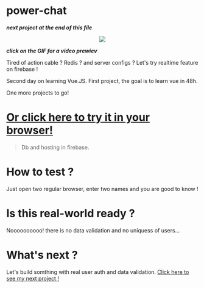 # power-chat
***next project at the end of this file***
<p align="center">
<a href="https://res.cloudinary.com/duydvdaxd/video/upload/v1584299293/Vue-Sprint/powerChat_t7byig.mp4"><img src="https://res.cloudinary.com/duydvdaxd/image/upload/v1584299628/Vue-Sprint/powerChat_e38uio.gif"></a>
</p>

***click on the GIF for a video prewiev***

Tired of action cable ? Redis ? and server configs ?
Let's try realtime feature on firebase !

Second day on learning Vue.JS.
First project, the goal is to learn vue in 48h.

One more projects to go!

# <a class='text-center' href="https://power-chat-vue.firebaseapp.com">Or click here to try it in your browser!</a>

> Db and hosting in firebase.

# How to test ?

Just open two regular browser, enter two names and you are good to know !

# Is this real-world ready ?

Noooooooooo! there is no data validation and no uniquess of users...

# What's next ?

Let's build somthing with real user auth and data validation. 
<a class='text-center' href="https://github.com/letItCurl/what-is-my-stack">Click here to see my next project !</a>





